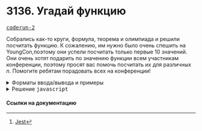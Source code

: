 # 3136. Угадай функцию

[<kbd>coderun-2</kbd>](https://coderun.yandex.ru/seasons/2024-summer/tracks/frontend/problem/phi-frontend)

Собрались как-то круги, формула, теорема и олимпиада и решили посчитать функцию. К сожалению, им нужно было очень спешить на YoungCon,поэтому они успели посчитать только первые 10 значений. Они очень хотят подарить по значению функции всем участникам конференции, поэтому просят вас помочь посчитать их для различных $n$. Помогите ребятам порадовать всех на конференции!

<details>
<summary>Форматы ввода/вывода и примеры</summary>

## Формат ввода

Вам дано единственное число
$( 1 \leq n \leq 10^9 )$

## Формат вывода

Выведите $f(n)$.

### Пример 1

<table width = "100%">
<tr>
<th>Ввод</th> <th>Вывод</th>
</tr>
<tr valign="top">
<td><pre>
<code>1
</code></pre></td>

<td><pre>
<code>1
</code></pre></td>
</tr>
</table>

### Пример 2

<table width = "100%">
<tr>
<th>Ввод</th> <th>Вывод</th>
</tr>
<tr valign="top">
<td><pre>
<code>2
</code></pre></td>

<td><pre>
<code>NO 
</code></pre></td>
</tr>
</table>

### Пример 3

<table width = "100%">
<tr>
<th>Ввод</th> <th>Вывод</th>
</tr>
<tr valign="top">
<td><pre>
<code>5
0 1 0 0 0
1 0 0 0 0
0 0 0 1 1
0 0 1 0 1
0 0 1 1 0
</code></pre></td>

<td><pre>
<code>YES
3
5 4 3 
</code></pre></td>
</tr>
</table>

</details>

<details>
<summary>Решение <kbd>javascript</kbd></summary>

### 1. Установка зависимостей

```bash
npm install             # Установка зависимостей
```

Демо будет доступна по адресу http://localhost:3000

### 2. Запуск тестирования решения в среде Jest[^1]

```bash
npm run test            # Unit-тестирование
```

</details>

#### Ссылки на документацию

[^1]: [Jest](https://jestjs.io/docs/getting-started)
